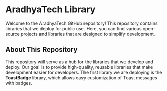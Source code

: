 # AradhyaTech Library

Welcome to the AradhyaTech GitHub repository! This repository contains libraries that we deploy for public use. Here, you can find various open-source projects and libraries that are designed to simplify development.

## About This Repository

This repository will serve as a hub for the libraries that we develop and deploy. Our goal is to provide high-quality, reusable libraries that make development easier for developers. The first library we are deploying is the **ToastBadge** library, which allows easy customization of Toast messages with badges.

